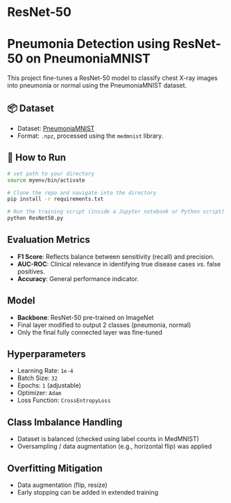 # ResNet-50
# Pneumonia Detection using ResNet-50 on PneumoniaMNIST

This project fine-tunes a ResNet-50 model to classify chest X-ray images into pneumonia or normal using the PneumoniaMNIST dataset.

## 📦 Dataset
- Dataset: [PneumoniaMNIST](https://www.kaggle.com/datasets/rijulshr/pneumoniamnist/data)
- Format: `.npz`, processed using the `medmnist` library.

## 🚀 How to Run

```bash
# set path to your directory 
source myenv/bin/activate

# Clone the repo and navigate into the directory
pip install -r requirements.txt

# Run the training script (inside a Jupyter notebook or Python script)
python ResNet50.py
```

## Evaluation Metrics
- **F1 Score**: Reflects balance between sensitivity (recall) and precision.
- **AUC-ROC**: Clinical relevance in identifying true disease cases vs. false positives.
- **Accuracy**: General performance indicator.

## Model
- **Backbone**: ResNet-50 pre-trained on ImageNet
- Final layer modified to output 2 classes (pneumonia, normal)
- Only the final fully connected layer was fine-tuned

## Hyperparameters
- Learning Rate: `1e-4`
- Batch Size: `32`
- Epochs: `1` (adjustable)
- Optimizer: `Adam`
- Loss Function: `CrossEntropyLoss`

## Class Imbalance Handling
- Dataset is balanced (checked using label counts in MedMNIST)
- Oversampling / data augmentation (e.g., horizontal flip) was applied

## Overfitting Mitigation
- Data augmentation (flip, resize)
- Early stopping can be added in extended training
